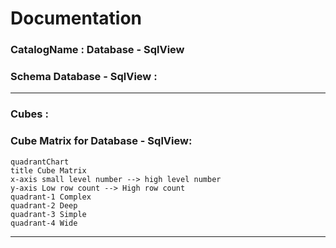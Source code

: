 # Documentation
### CatalogName : Database - SqlView
### Schema Database - SqlView : 
---
### Cubes :

    

### Cube Matrix for Database - SqlView:
```mermaid
quadrantChart
title Cube Matrix
x-axis small level number --> high level number
y-axis Low row count --> High row count
quadrant-1 Complex
quadrant-2 Deep
quadrant-3 Simple
quadrant-4 Wide

```
---
